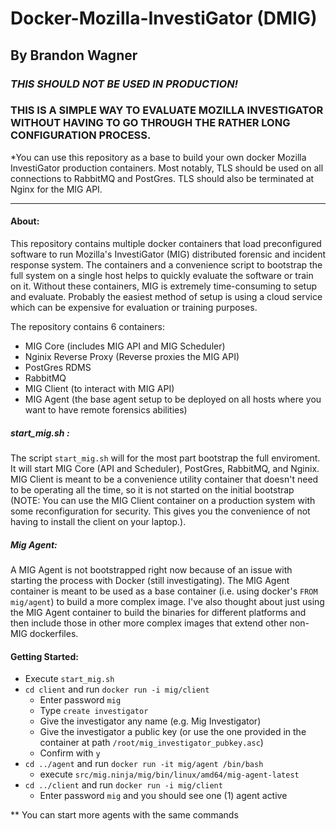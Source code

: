 # Docker-Mozilla-InvestiGator (DMIG)

## By Brandon Wagner


### _THIS SHOULD NOT BE USED IN PRODUCTION!_


### THIS IS A SIMPLE WAY TO EVALUATE MOZILLA INVESTIGATOR WITHOUT HAVING TO GO THROUGH THE RATHER LONG CONFIGURATION PROCESS.

 *You can use this repository as a base to build your own docker Mozilla InvestiGator production containers. Most notably, TLS should be used on all connections to RabbitMQ and PostGres. TLS should also be terminated at Nginx for the MIG API. 
 
 ------------------
 
#### About:
 
 This repository contains multiple docker containers that load preconfigured software to run Mozilla's InvestiGator (MIG) distributed forensic and incident response system. The containers and a convenience script to bootstrap the full system on a single host helps to quickly evaluate the software or train on it. Without these containers, MIG is extremely time-consuming to setup and evaluate. Probably the easiest method of setup is using a cloud service which can be expensive for evaluation or training purposes. 
 
 The repository contains 6 containers:
   - MIG Core (includes MIG API and MIG Scheduler)
   - Nginix Reverse Proxy (Reverse proxies the MIG API)
   - PostGres RDMS 
   - RabbitMQ
   - MIG Client (to interact with MIG API)
   - MIG Agent (the base agent setup to be deployed on all hosts where you want to have remote forensics abilities)

##### start_mig.sh :
The script `start_mig.sh` will for the most part bootstrap the full enviroment. It will start MIG Core (API and Scheduler), PostGres, RabbitMQ, and Nginix. MIG Client is meant to be a convenience utility container that doesn't need to be operating all the time, so it is not started on the initial bootstrap (NOTE: You can use the MIG Client container on a production system with some reconfiguration for security. This gives you the convenience of not having to install the client on your laptop.). 

##### Mig Agent:
A MIG Agent is not bootstrapped right now because of an issue with starting the process with Docker (still investigating). The MIG Agent container is meant to be used as a base container (i.e. using docker's `FROM mig/agent`) to build a more complex image. I've also thought about just using the MIG Agent container to build the binaries for different platforms and then include those in other more complex images that extend other non-MIG dockerfiles.


#### Getting Started:

- Execute `start_mig.sh`
- `cd client` and run `docker run -i mig/client`
  - Enter password `mig`
  - Type `create investigator`
  - Give the investigator any name (e.g. Mig Investigator)
  - Give the investigator a public key (or use the one provided in the container at path `/root/mig_investigator_pubkey.asc`) 
  - Confirm with `y`
- `cd ../agent` and run `docker run -it mig/agent /bin/bash`
  - execute `src/mig.ninja/mig/bin/linux/amd64/mig-agent-latest`
- `cd ../client` and run `docker run -i mig/client`
  - Enter password `mig` and you should see one (1) agent active

** You can start more agents with the same commands






